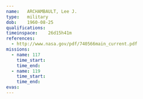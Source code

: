 ```yaml
---
name:	ARCHAMBAULT, Lee J.
type:	military
dob:	1960-08-25
qualifications:
timeinspace:	26d15h41m
references:
  - http://www.nasa.gov/pdf/740566main_current.pdf
missions:
  - name: 117
    time_start:   
    time_end:     
  - name: 119
    time_start:   
    time_end:     
evas:
---
```

